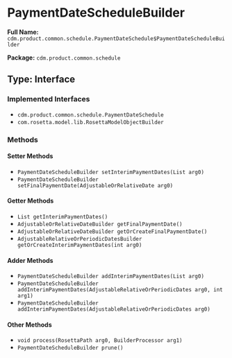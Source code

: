 # PaymentDateScheduleBuilder

**Full Name:** `cdm.product.common.schedule.PaymentDateSchedule$PaymentDateScheduleBuilder`

**Package:** `cdm.product.common.schedule`

## Type: Interface

### Implemented Interfaces

- `cdm.product.common.schedule.PaymentDateSchedule`
- `com.rosetta.model.lib.RosettaModelObjectBuilder`

### Methods

#### Setter Methods

- `PaymentDateScheduleBuilder setInterimPaymentDates(List arg0)`
- `PaymentDateScheduleBuilder setFinalPaymentDate(AdjustableOrRelativeDate arg0)`

#### Getter Methods

- `List getInterimPaymentDates()`
- `AdjustableOrRelativeDateBuilder getFinalPaymentDate()`
- `AdjustableOrRelativeDateBuilder getOrCreateFinalPaymentDate()`
- `AdjustableRelativeOrPeriodicDatesBuilder getOrCreateInterimPaymentDates(int arg0)`

#### Adder Methods

- `PaymentDateScheduleBuilder addInterimPaymentDates(List arg0)`
- `PaymentDateScheduleBuilder addInterimPaymentDates(AdjustableRelativeOrPeriodicDates arg0, int arg1)`
- `PaymentDateScheduleBuilder addInterimPaymentDates(AdjustableRelativeOrPeriodicDates arg0)`

#### Other Methods

- `void process(RosettaPath arg0, BuilderProcessor arg1)`
- `PaymentDateScheduleBuilder prune()`

